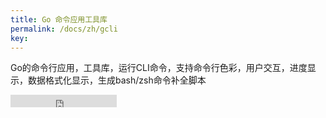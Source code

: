 ```yaml
---
title: Go 命令应用工具库
permalink: /docs/zh/gcli
key:
---
```


Go的命令行应用，工具库，运行CLI命令，支持命令行色彩，用户交互，进度显示，数据格式化显示，生成bash/zsh命令补全脚本

<iframe src="https://ghbtns.com/github-btn.html?user=gookit&repo=gcli&type=star&count=true" frameborder="0" scrolling="0" width="170px" height="20px"></iframe>


